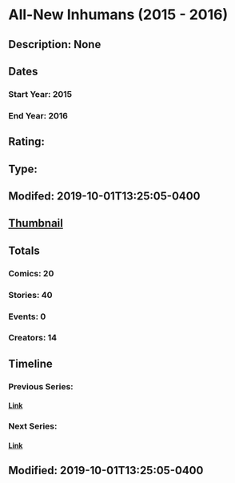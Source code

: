 # All-New Inhumans (2015 - 2016)
## Description: None
## Dates
### Start Year: 2015
### End Year: 2016
## Rating: 
## Type: 
## Modifed: 2019-10-01T13:25:05-0400
## [Thumbnail](http://i.annihil.us/u/prod/marvel/i/mg/6/b0/5d9353a729ec2.jpg)
## Totals
### Comics: 20
### Stories: 40
### Events: 0
### Creators: 14
## Timeline
### Previous Series: 
#### [Link]()
### Next Series: 
#### [Link]()
## Modified: 2019-10-01T13:25:05-0400